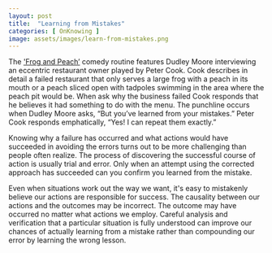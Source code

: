 ```yaml
---
layout: post
title:  "Learning from Mistakes"
categories: [ OnKnowing ]
image: assets/images/learn-from-mistakes.png
---
```

The ['Frog and Peach’](https://www.youtube.com/watch?v=iuE_a1pTsO4) comedy routine features Dudley Moore interviewing an eccentric restaurant owner 
played by Peter Cook. Cook describes in detail a failed restaurant that only serves a large frog with a peach in its mouth or a peach sliced open 
with tadpoles swimming in the area where the peach pit would be. When ask why the business failed Cook responds that he believes it had something 
to do with the menu. The punchline occurs when Dudley Moore asks, “But you’ve learned from your mistakes.” Peter Cook responds emphatically, 
“Yes! I can repeat them exactly.” 

Knowing why a failure has occurred and what actions would have succeeded in avoiding the errors turns out to be more challenging than people 
often realize. The process of discovering the successful course of action is usually trial and error. Only when an attempt using the corrected 
approach has succeeded can you confirm you learned from the mistake. 

Even when situations work out the way we want, it's easy to mistakenly believe our actions are responsible for success. The causality between our 
actions and the outcomes may be incorrect. The outcome may have occurred no matter what actions we employ. Careful analysis and verification that 
a particular situation is fully understood can improve our chances of actually learning from a mistake rather than compounding our error 
by learning the wrong lesson.